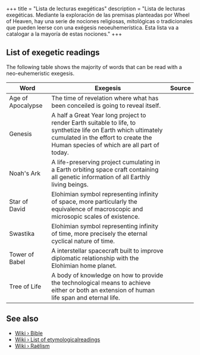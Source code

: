 +++
title = "Lista de lecturas exegéticas"
description = "Lista de lecturas exegéticas. Mediante la exploración de las premisas planteadas por Wheel of Heaven, hay una serie de nociones religiosas, mitológicas o tradicionales que pueden leerse con una exégesis neoeuhemerística. Esta lista va a catalogar a la mayoría de estas nociones."
+++

## List of exegetic readings

The following table shows the majority of words that can be read with a neo-euhemeristic exegesis.

| Word                  | Exegesis                                                | Source                                         |
|-----------------------|---------------------------------------------------------|------------------------------------------------|
| Age of Apocalypse     | The time of revelation where what has been conceiled is going to reveal itself. | |
| Genesis               | A half a Great Year long project to render Earth suitable to life, to synthetize life on Earth which ultimately cumulated in the effort to create the Human species of which are all part of today. | |
| Noah's Ark            | A life-preserving project cumulating in a Earth orbiting space craft containing all genetic information of all Earthly living beings. | |
| Star of David         | Elohimian symbol representing infinity of space, more particularly the equivalence of macroscopic and microsopic scales of existence. | |
| Swastika              | Elohimian symbol representing infinity of time, more precisely the eternal cyclical nature of time. | |
| Tower of Babel        | A interstellar spacecraft built to improve diplomatic relationship with the Elohimian home planet. | |
| Tree of Life          | A body of knowledge on how to provide the technological means to achieve either or both an extension of human life span and eternal life. | |

## See also

- [Wiki › Bible](../../wiki/bible/)
- [Wiki › List of etymologicalreadings](../../wiki/list-of-etymological-readings/)
- [Wiki › Raëlism](../../wiki/raelism/)